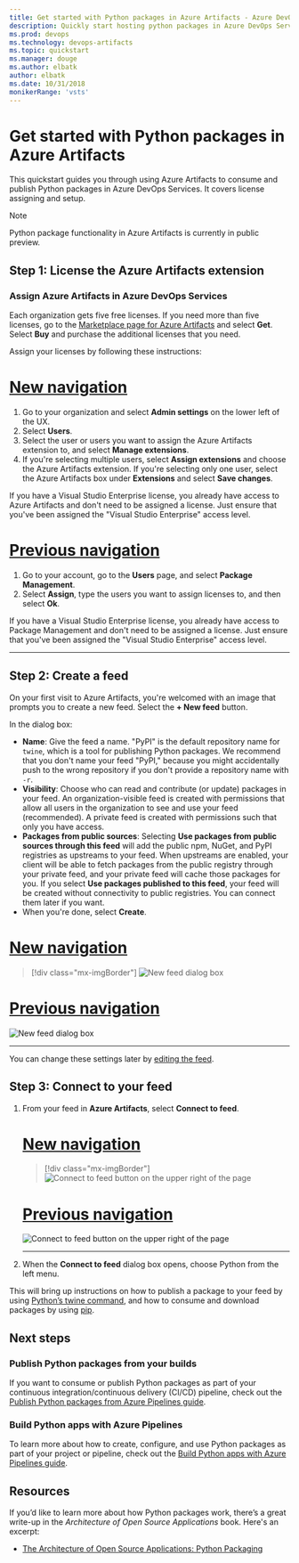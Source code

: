 ```yaml
---
title: Get started with Python packages in Azure Artifacts - Azure DevOps Services
description: Quickly start hosting python packages in Azure DevOps Services
ms.prod: devops
ms.technology: devops-artifacts
ms.topic: quickstart
ms.manager: douge
ms.author: elbatk
author: elbatk
ms.date: 10/31/2018
monikerRange: 'vsts'
---
```


# Get started with Python packages in Azure Artifacts

This quickstart guides you through using Azure Artifacts to consume and publish Python packages in Azure DevOps Services. It covers license assigning and setup.

> [!NOTE]
> Python package functionality in Azure Artifacts is currently in public preview.

## Step 1: License the Azure Artifacts extension

### Assign Azure Artifacts in Azure DevOps Services

Each organization gets five free licenses. If you need more than five licenses, go to the [Marketplace page for Azure Artifacts](https://marketplace.visualstudio.com/items?itemName=ms.feed) and select **Get**. Select **Buy** and purchase the additional licenses that you need.  

Assign your licenses by following these instructions:

# [New navigation](#tab/new-nav)

1. Go to your organization and select **Admin settings** on the lower left of the UX.
2. Select **Users**.
3. Select the user or users you want to assign the Azure Artifacts extension to, and select **Manage extensions**.
4. If you're selecting multiple users, select **Assign extensions** and choose the Azure Artifacts extension. If you're selecting only one user, select the Azure Artifacts box under **Extensions** and select **Save changes**.

If you have a Visual Studio Enterprise license, you already have access to Azure Artifacts and don't need to be assigned a license. Just ensure that you've been assigned the "Visual Studio Enterprise" access level.

# [Previous navigation](#tab/previous-nav)

1. Go to your account, go to the **Users** page, and select **Package Management**.
2. Select **Assign**, type the users you want to assign licenses to, and then select **Ok**.

If you have a Visual Studio Enterprise license, you already have access to Package Management and don't need to be assigned a license. Just ensure that you've been assigned the "Visual Studio Enterprise" access level.

---

## Step 2: Create a feed

On your first visit to Azure Artifacts, you're welcomed with an image that prompts you to create a new feed. Select the **+ New feed** button.

In the dialog box:
* **Name**: Give the feed a name. "PyPI" is the default repository name for `twine`, which is a tool for publishing Python packages. We recommend that you don't name your feed "PyPI," because you might accidentally push to the wrong repository if you don't provide a repository name with `-r`. 
* **Visibility**: Choose who can read and contribute (or update) packages in your feed.  An organization-visible feed is created with permissions that allow all users in the organization to see and use your feed (recommended).  A private feed is created with permissions such that only you have access.
* **Packages from public sources**: Selecting **Use packages from public sources through this feed** will add the public npm, NuGet, and PyPI registries as upstreams to your feed. When upstreams are enabled, your client will be able to fetch packages from the public registry through your private feed, and your private feed will cache those packages for you. If you select **Use packages published to this feed**, your feed will be created without connectivity to public registries. You can connect them later if you want.
* When you're done, select **Create**.

# [New navigation](#tab/new-nav)
> [!div class="mx-imgBorder"] 
>![New feed dialog box](../_shared/_img/new-feed-dialog-azure-devops-newnav.png)
> 

# [Previous navigation](#tab/previous-nav)
![New feed dialog box](../_shared/_img/new-feed-dialog.png)

---

You can change these settings later by [editing the feed](../feeds/edit-feed.md).

## Step 3: Connect to your feed

1. From your feed in **Azure Artifacts**, select **Connect to feed**.

    # [New navigation](#tab/new-nav)
    > [!div class="mx-imgBorder"] 
    >![Connect to feed button on the upper right of the page](../_shared/_img/connect-to-feed-azure-devops-newnav.png)
    > 

    # [Previous navigation](#tab/previous-nav)
    ![Connect to feed button on the upper right of the page](../_shared/_img/connect-to-feed.png)

    --- 

2. When the **Connect to feed** dialog box opens, choose Python from the left menu. 

This will bring up instructions on how to publish a package to your feed by using [Python’s twine command](https://pypi.org/project/twine/), and how to consume and download packages by using [pip](https://pypi.org/project/pip/).

## Next steps

### Publish Python packages from your builds

If you want to consume or publish Python packages as part of your continuous integration/continuous delivery (CI/CD) pipeline, check out the [Publish Python packages from Azure Pipelines guide](/azure/devops/pipelines/targets/pypi).

### Build Python apps with Azure Pipelines

To learn more about how to create, configure, and use Python packages as part of your project or pipeline, check out the [Build Python apps with Azure Pipelines guide](https://docs.microsoft.com/azure/devops/pipelines/languages/python?view=vsts).

## Resources

If you’d like to learn more about how Python packages work, there’s a great write-up in the *Architecture of Open Source Applications* book. Here's an excerpt:

* [The Architecture of Open Source Applications: Python Packaging](http://www.aosabook.org/en/packaging.html)














